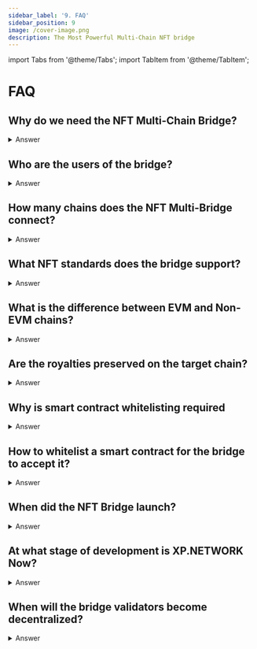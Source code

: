```yaml
---
sidebar_label: '9. FAQ'
sidebar_position: 9
image: /cover-image.png
description: The Most Powerful Multi-Chain NFT bridge
---
```


import Tabs from '@theme/Tabs';
import TabItem from '@theme/TabItem';

# FAQ

## Why do we need the NFT Multi-Chain Bridge?
<details>
  <summary>Answer</summary>
  <div>
  The industry is abundant in fungible token bridges that are more straightforward to build. There are too few NFT bridging solutions to mention, and those that exist connect only EVM chains, or at most one Non-EVM to one or a couple of EVM ones.

  The year 2021 has been marked by the explosion of interest in Non-Fungible tokens. Their sales grew from thousands of USD to hundreds of millions of USD per month. XP.NETWORK bridge fills the gap, connecting the insular ecosystems into a global network of interoperable markets.
  </div>
</details>

## Who are the users of the bridge?
<details>
  <summary>Answer</summary>
  <div>
The bridge has been built to satisfy the needs of different groups of users. Therefore, it consists of several components.

The Bridge **User Interface** is available at https://bridge.xp.network. It is designed for non-coding users such as NFT owners, traders, investors, collectors, and artistic content creators.

The bridge **JavaScript library** available at https://www.npmjs.com/package/xp.network can be utilized by:

1. **The cross-chain games** with teams of players spread across the blockchains whose raging armies of militant invaders or peaceful treasure hunters and gold miners can travel from one blockchain to another, either gaining value or getting annihilated by superior forces of the aborigen inhabitants. 

2. **Cross-chain marketplaces** save hundreds of thousands of dollars and developer-hours by using the ever-growing library allowing the users to buy Solana NFTs from Elrond and pay for the assets and the transaction fees with a currency of the customer's choice.

3. **NFT Projects** preferring global over local presence expose the freshly minted collections with groundbreaking logic or breathtaking design to tens or, eventually, hundreds of communities at once enjoying previously unprecedented demand and sales volumes.

The bridge **REST API** service supports developers in Python, Java, C#, C++, or any other programming languages to use the functionality of the bridge by calling POST requests with the function call parameters stored in the body of the requests. In return, the service returns valid for the chain of interest but unsigned transactions the users can sign and submit from the application of the third parties.
  </div>
</details>

## How many chains does the NFT Multi-Bridge connect?
<details>
  <summary>Answer</summary>
  <div>
The bridge already connects 12 EVM:

1. Ethereum
2. Binance smart Chain
3. Polygon
4. Avalanche
5. Fantom
6. Velas
7. Gnosis Chain (former xDai)
8. Fuse
9. Harmony
10. IoTeX
11. Aurora (Layer 2 of NEAR)
12. Quarz (Unique Network's Kusama Parachain)
13. Godwoken (wip)
14. GateChain (wip)
15. BTT (wip)

with 4+ Non-EVM ones:

1. Elrond
2. Algorand
3. Tezos
4. Tron
5. Secret Network (Cosmos ecosystem) (wip)


  </div>
</details>

## What NFT standards does the bridge support?

<details>
  <summary>Answer</summary>
  <div>

At the moment of writing the bridge supports:

1. [ERC-721](https://eips.ethereum.org/EIPS/eip-721)/[ERC-1155](https://eips.ethereum.org/EIPS/eip-1155) for Ethereum, Polygon, Aurora, Fuse, Velas
2. [BEP-721](https://academy.binance.com/en/glossary/bep-721)/BEP-1155 for BSC
3. [TRC-721](https://developers.tron.network/docs/token-issuance)/TRC-1155 for Tron & BTT
4. [XRC-721/XRC-1155](https://iotex.io/blog/how-to-mine-tokens-nfts/#non-fungible-tokens-xrc721) for IoTeX
5. [ESDT](https://docs.elrond.com/developers/esdt-tokens/) for Elrond
6. [ASA-003](https://developer.algorand.org/docs/get-details/asa/) for Algorand
7. [FA2](https://gitlab.com/tezos/tzip/-/blob/master/proposals/tzip-12/tzip-12.md) for Tezos
8. [SPL](https://spl.solana.com/token#non-fungible-tokens) for Solana
9. [ADR 43](https://docs.cosmos.network/master/architecture/adr-043-nft-module.html#adr-43-nft-module) for Cosmos Ecosystem
10. [NEP-178](https://nomicon.io/Standards/NonFungibleToken/ApprovalManagement#nep-178) for NEAR Protocol

<br/>
  </div>
</details>

## What is the difference between EVM and Non-EVM chains?

<details>
  <summary>Answer</summary>
  <div>

EVM stands for Ethereum Virtual Machine - the major invention that differentiated Ethereum from Bitcoin. The virtual machine allows adding and running the third-party code on a live blockchain without stopping it. Ethereum VM accepts code in Solidity - the first smart contract language.

The chains that adopted EVM support the Solidity SC language, Metamask wallet, web3, and ethers JavaScript libraries. Ropsten, Truffle, and Hardhat can be used for deploying and interacting with the smart contract uploaded on the testnets and the mainnets of such chains. The infrastructure built for one such chain can be reused on all the rest of them with minimal effort and changes. The chains support the same or very similar token standards making them interoperable and easy to transfer. 

However, a misconception is that integrating an EVM chain is a walk in a park. There are numerous factors why capricious chain nodes may crush, fail to feed events, or provide irrelevant on-chain data. Such bridge tools as NFT-Indexer, fee estimator and currency converter require meticulous fine-tuning, monotonous tests, and adjustments for every single chain. The bridge validators must be "acquainted" with the new smart contracts they have to protect and interact with.

Non-EVM blockchains are custom made starting from the smart contract language, which can be Rust, C++, TEAL, Michelson, !Ink, Plutus, etc., ending with unusual token standards and chain rules. Very few developers know those languages at the level necessary for writing secure and cost-efficient smart contracts complying with the intended business logic requirements and interacting with the off-chain oracles and validators the bridge relies on. Therefore, Non-EVM chain integration is time-consuming hard work with no or very few well-trodden routes. It explains why there are so few Non-EVM NFT bridges, why emerging of every such bridge is a big event for the industry, and why Xp.network is the only NFT bridge for Elrond, Tezos, and Algorand.
  </div>
</details>


## Are the royalties preserved on the target chain?

<details>
  <summary>Answer</summary>
  <div>
On the chain of origin the NFT is locked in the bridge SC and is a part of the smart contract where it was minted, so any attached logic applies to it.

On the target chain to support any logic, including royalties the wrapped NFT should be minted with the smart contract that has the required logic.

This will be possible with latest smart contracts we have recently developed. It will be the first bridge that allows transferring logic togeather with the NFTS.
  </div>
</details>

## Why is smart contract whitelisting required

<details>
  <summary>Answer</summary>
  <div>

Many blockchain industry related cyber attacks involve maliciously crafted smart contracts. To reduce the impact area of the bridge infrastructure to interaction with trusted smart contracts whitelisting is essential.
  </div>
</details>

## How to whitelist a smart contract for the bridge to accept it?

<details>
  <summary>Answer</summary>
  <div>

In order for a smart contract to be whitelisted there are several steps:

1. The smart contract must be verified on the chain and its source code readable
2. An e-mail with a request should be sent to dima@xp.network and kint@xp.network:
    
    The message should contain the following information:
      1. Blockchain name(Ethereum, BSC, Avalanche, Polygon, etc.)
      2. Smart contract address
      3. Approximate number of NFTs planned for sending

3. XP.NETWORK team members will look through the source code of the NFT smart contract
4. The smart contract will be whitelisted or the initiator will be notified that the smart contract has the code that can harm the bridge therefore, it cannot be whitelisted.


  </div>
</details>

## When did the NFT Bridge launch?

<details>
  <summary>Answer</summary>
  <div>

### Testnet
**July 2021.** The first testnet bridge between Elrond and HECO was developed.<br/>
**August 2021.** Transformation into a Multi-Chain bridge.<br/>
**September 2021.** Ropsten, BSC testnet, Polygon Mumbai, Harmony, and Celo testnets were the experimental platforms for where the bridge matured.

### Mainnet
**October 31, 2021.** The production bridge launched, connecting the mainnets of Ethereum, BSC, Polygon, Elrond, and Fantom.<br/>
**November 2021.** Tron, Avalanche, and xDai were added.<br/>
**December 2021.** Algorand and Fuse were integrated.<br/>
**January 2021.** Velas and Tezos were joined.<br/>
**February 2021.** IoTeX, Harmony, Aurora and Quarz are integrated.<br/>
  </div>
</details>

## At what stage of development is XP.NETWORK Now?

<details>
  <summary>Answer</summary>
  <div>

We're currently hardening and making the bridge relay validator network scalable while the target chain transaction fees many times cheaper.

We've developed and audited the bridge support for ERC-1155 smart contracts, custom collection names on the target chains and for the first time in the history of the industry - transferring NFTs with the logic of the original smart contracts.

Such big and important ecosystems as Solana, EOS, NEAR, Cardano, and Cosmos, among the rest, are planned for integration in 2022.
  </div>
</details>

## When will the bridge validators become decentralized?

<details>
  <summary>Answer</summary>
  <div>
At the moment, the pace of development is ultra-fast. Had the validators already been decentralized, the entities controlling them would have to update and restart them every two or three days to catch up with the latest code updates. Failing to do so would put at risk the new chains since very few validators, if any, would be aware that it is time to validate the new chains or that a new feature or a bug fix is available. Since the validators could be anonymous, the team would have no guaranteed ways of informing the validators about the necessity to update, making the chain integration process even more difficult and unpredictably long.

However, once the pace of changes falls, we will outsource the bridge validation to third parties incentivizing the community members and well-known industry influencers to further secure and harden the bridge by decentralizing it.
  </div>
</details>
